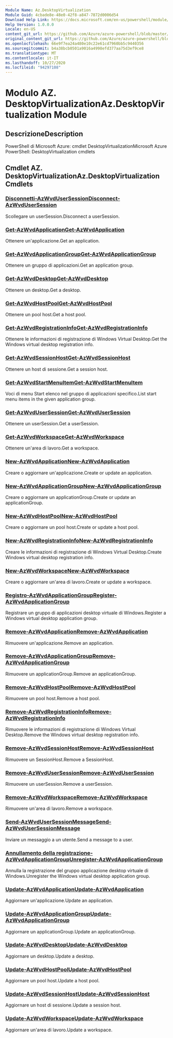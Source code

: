 ```yaml
---
Module Name: Az.DesktopVirtualization
Module Guid: 4cbade8e-48e0-42f8-a847-7872d0006d54
Download Help Link: https://docs.microsoft.com/en-us/powershell/module/az.desktopvirtualization
Help Version: 1.0.0.0
Locale: en-US
content_git_url: https://github.com/Azure/azure-powershell/blob/master/src/DesktopVirtualization/help/Az.DesktopVirtualization.md
original_content_git_url: https://github.com/Azure/azure-powershell/blob/master/src/DesktopVirtualization/help/Az.DesktopVirtualization.md
ms.openlocfilehash: 66e9f7ea24a480e10c22e61cd7960bb5c9440356
ms.sourcegitcommit: b4a38bcb0501a9016a4998efd377aa75d3ef9ce8
ms.translationtype: MT
ms.contentlocale: it-IT
ms.lasthandoff: 10/27/2020
ms.locfileid: "94297108"
---
```

# <span data-ttu-id="82b1e-101">Modulo AZ. DesktopVirtualization</span><span class="sxs-lookup"><span data-stu-id="82b1e-101">Az.DesktopVirtualization Module</span></span>
## <span data-ttu-id="82b1e-102">Descrizione</span><span class="sxs-lookup"><span data-stu-id="82b1e-102">Description</span></span>
<span data-ttu-id="82b1e-103">PowerShell di Microsoft Azure: cmdlet DesktopVirtualization</span><span class="sxs-lookup"><span data-stu-id="82b1e-103">Microsoft Azure PowerShell: DesktopVirtualization cmdlets</span></span>

## <span data-ttu-id="82b1e-104">Cmdlet AZ. DesktopVirtualization</span><span class="sxs-lookup"><span data-stu-id="82b1e-104">Az.DesktopVirtualization Cmdlets</span></span>
### [<span data-ttu-id="82b1e-105">Disconnetti-AzWvdUserSession</span><span class="sxs-lookup"><span data-stu-id="82b1e-105">Disconnect-AzWvdUserSession</span></span>](Disconnect-AzWvdUserSession.md)
<span data-ttu-id="82b1e-106">Scollegare un userSession.</span><span class="sxs-lookup"><span data-stu-id="82b1e-106">Disconnect a userSession.</span></span>

### [<span data-ttu-id="82b1e-107">Get-AzWvdApplication</span><span class="sxs-lookup"><span data-stu-id="82b1e-107">Get-AzWvdApplication</span></span>](Get-AzWvdApplication.md)
<span data-ttu-id="82b1e-108">Ottenere un'applicazione.</span><span class="sxs-lookup"><span data-stu-id="82b1e-108">Get an application.</span></span>

### [<span data-ttu-id="82b1e-109">Get-AzWvdApplicationGroup</span><span class="sxs-lookup"><span data-stu-id="82b1e-109">Get-AzWvdApplicationGroup</span></span>](Get-AzWvdApplicationGroup.md)
<span data-ttu-id="82b1e-110">Ottenere un gruppo di applicazioni.</span><span class="sxs-lookup"><span data-stu-id="82b1e-110">Get an application group.</span></span>

### [<span data-ttu-id="82b1e-111">Get-AzWvdDesktop</span><span class="sxs-lookup"><span data-stu-id="82b1e-111">Get-AzWvdDesktop</span></span>](Get-AzWvdDesktop.md)
<span data-ttu-id="82b1e-112">Ottenere un desktop.</span><span class="sxs-lookup"><span data-stu-id="82b1e-112">Get a desktop.</span></span>

### [<span data-ttu-id="82b1e-113">Get-AzWvdHostPool</span><span class="sxs-lookup"><span data-stu-id="82b1e-113">Get-AzWvdHostPool</span></span>](Get-AzWvdHostPool.md)
<span data-ttu-id="82b1e-114">Ottenere un pool host.</span><span class="sxs-lookup"><span data-stu-id="82b1e-114">Get a host pool.</span></span>

### [<span data-ttu-id="82b1e-115">Get-AzWvdRegistrationInfo</span><span class="sxs-lookup"><span data-stu-id="82b1e-115">Get-AzWvdRegistrationInfo</span></span>](Get-AzWvdRegistrationInfo.md)
<span data-ttu-id="82b1e-116">Ottenere le informazioni di registrazione di Windows Virtual Desktop.</span><span class="sxs-lookup"><span data-stu-id="82b1e-116">Get the Windows virtual desktop registration info.</span></span>

### [<span data-ttu-id="82b1e-117">Get-AzWvdSessionHost</span><span class="sxs-lookup"><span data-stu-id="82b1e-117">Get-AzWvdSessionHost</span></span>](Get-AzWvdSessionHost.md)
<span data-ttu-id="82b1e-118">Ottenere un host di sessione.</span><span class="sxs-lookup"><span data-stu-id="82b1e-118">Get a session host.</span></span>

### [<span data-ttu-id="82b1e-119">Get-AzWvdStartMenuItem</span><span class="sxs-lookup"><span data-stu-id="82b1e-119">Get-AzWvdStartMenuItem</span></span>](Get-AzWvdStartMenuItem.md)
<span data-ttu-id="82b1e-120">Voci di menu Start elenco nel gruppo di applicazioni specifico.</span><span class="sxs-lookup"><span data-stu-id="82b1e-120">List start menu items in the given application group.</span></span>

### [<span data-ttu-id="82b1e-121">Get-AzWvdUserSession</span><span class="sxs-lookup"><span data-stu-id="82b1e-121">Get-AzWvdUserSession</span></span>](Get-AzWvdUserSession.md)
<span data-ttu-id="82b1e-122">Ottenere un userSession.</span><span class="sxs-lookup"><span data-stu-id="82b1e-122">Get a userSession.</span></span>

### [<span data-ttu-id="82b1e-123">Get-AzWvdWorkspace</span><span class="sxs-lookup"><span data-stu-id="82b1e-123">Get-AzWvdWorkspace</span></span>](Get-AzWvdWorkspace.md)
<span data-ttu-id="82b1e-124">Ottenere un'area di lavoro.</span><span class="sxs-lookup"><span data-stu-id="82b1e-124">Get a workspace.</span></span>

### [<span data-ttu-id="82b1e-125">New-AzWvdApplication</span><span class="sxs-lookup"><span data-stu-id="82b1e-125">New-AzWvdApplication</span></span>](New-AzWvdApplication.md)
<span data-ttu-id="82b1e-126">Creare o aggiornare un'applicazione.</span><span class="sxs-lookup"><span data-stu-id="82b1e-126">Create or update an application.</span></span>

### [<span data-ttu-id="82b1e-127">New-AzWvdApplicationGroup</span><span class="sxs-lookup"><span data-stu-id="82b1e-127">New-AzWvdApplicationGroup</span></span>](New-AzWvdApplicationGroup.md)
<span data-ttu-id="82b1e-128">Creare o aggiornare un applicationGroup.</span><span class="sxs-lookup"><span data-stu-id="82b1e-128">Create or update an applicationGroup.</span></span>

### [<span data-ttu-id="82b1e-129">New-AzWvdHostPool</span><span class="sxs-lookup"><span data-stu-id="82b1e-129">New-AzWvdHostPool</span></span>](New-AzWvdHostPool.md)
<span data-ttu-id="82b1e-130">Creare o aggiornare un pool host.</span><span class="sxs-lookup"><span data-stu-id="82b1e-130">Create or update a host pool.</span></span>

### [<span data-ttu-id="82b1e-131">New-AzWvdRegistrationInfo</span><span class="sxs-lookup"><span data-stu-id="82b1e-131">New-AzWvdRegistrationInfo</span></span>](New-AzWvdRegistrationInfo.md)
<span data-ttu-id="82b1e-132">Creare le informazioni di registrazione di Windows Virtual Desktop.</span><span class="sxs-lookup"><span data-stu-id="82b1e-132">Create Windows virtual desktop registration info.</span></span>

### [<span data-ttu-id="82b1e-133">New-AzWvdWorkspace</span><span class="sxs-lookup"><span data-stu-id="82b1e-133">New-AzWvdWorkspace</span></span>](New-AzWvdWorkspace.md)
<span data-ttu-id="82b1e-134">Creare o aggiornare un'area di lavoro.</span><span class="sxs-lookup"><span data-stu-id="82b1e-134">Create or update a workspace.</span></span>

### [<span data-ttu-id="82b1e-135">Registro-AzWvdApplicationGroup</span><span class="sxs-lookup"><span data-stu-id="82b1e-135">Register-AzWvdApplicationGroup</span></span>](Register-AzWvdApplicationGroup.md)
<span data-ttu-id="82b1e-136">Registrare un gruppo di applicazioni desktop virtuale di Windows.</span><span class="sxs-lookup"><span data-stu-id="82b1e-136">Register a Windows virtual desktop application group.</span></span>

### [<span data-ttu-id="82b1e-137">Remove-AzWvdApplication</span><span class="sxs-lookup"><span data-stu-id="82b1e-137">Remove-AzWvdApplication</span></span>](Remove-AzWvdApplication.md)
<span data-ttu-id="82b1e-138">Rimuovere un'applicazione.</span><span class="sxs-lookup"><span data-stu-id="82b1e-138">Remove an application.</span></span>

### [<span data-ttu-id="82b1e-139">Remove-AzWvdApplicationGroup</span><span class="sxs-lookup"><span data-stu-id="82b1e-139">Remove-AzWvdApplicationGroup</span></span>](Remove-AzWvdApplicationGroup.md)
<span data-ttu-id="82b1e-140">Rimuovere un applicationGroup.</span><span class="sxs-lookup"><span data-stu-id="82b1e-140">Remove an applicationGroup.</span></span>

### [<span data-ttu-id="82b1e-141">Remove-AzWvdHostPool</span><span class="sxs-lookup"><span data-stu-id="82b1e-141">Remove-AzWvdHostPool</span></span>](Remove-AzWvdHostPool.md)
<span data-ttu-id="82b1e-142">Rimuovere un pool host.</span><span class="sxs-lookup"><span data-stu-id="82b1e-142">Remove a host pool.</span></span>

### [<span data-ttu-id="82b1e-143">Remove-AzWvdRegistrationInfo</span><span class="sxs-lookup"><span data-stu-id="82b1e-143">Remove-AzWvdRegistrationInfo</span></span>](Remove-AzWvdRegistrationInfo.md)
<span data-ttu-id="82b1e-144">Rimuovere le informazioni di registrazione di Windows Virtual Desktop.</span><span class="sxs-lookup"><span data-stu-id="82b1e-144">Remove the Windows virtual desktop registration info.</span></span>

### [<span data-ttu-id="82b1e-145">Remove-AzWvdSessionHost</span><span class="sxs-lookup"><span data-stu-id="82b1e-145">Remove-AzWvdSessionHost</span></span>](Remove-AzWvdSessionHost.md)
<span data-ttu-id="82b1e-146">Rimuovere un SessionHost.</span><span class="sxs-lookup"><span data-stu-id="82b1e-146">Remove a SessionHost.</span></span>

### [<span data-ttu-id="82b1e-147">Remove-AzWvdUserSession</span><span class="sxs-lookup"><span data-stu-id="82b1e-147">Remove-AzWvdUserSession</span></span>](Remove-AzWvdUserSession.md)
<span data-ttu-id="82b1e-148">Rimuovere un userSession.</span><span class="sxs-lookup"><span data-stu-id="82b1e-148">Remove a userSession.</span></span>

### [<span data-ttu-id="82b1e-149">Remove-AzWvdWorkspace</span><span class="sxs-lookup"><span data-stu-id="82b1e-149">Remove-AzWvdWorkspace</span></span>](Remove-AzWvdWorkspace.md)
<span data-ttu-id="82b1e-150">Rimuovere un'area di lavoro.</span><span class="sxs-lookup"><span data-stu-id="82b1e-150">Remove a workspace.</span></span>

### [<span data-ttu-id="82b1e-151">Send-AzWvdUserSessionMessage</span><span class="sxs-lookup"><span data-stu-id="82b1e-151">Send-AzWvdUserSessionMessage</span></span>](Send-AzWvdUserSessionMessage.md)
<span data-ttu-id="82b1e-152">Inviare un messaggio a un utente.</span><span class="sxs-lookup"><span data-stu-id="82b1e-152">Send a message to a user.</span></span>

### [<span data-ttu-id="82b1e-153">Annullamento della registrazione-AzWvdApplicationGroup</span><span class="sxs-lookup"><span data-stu-id="82b1e-153">Unregister-AzWvdApplicationGroup</span></span>](Unregister-AzWvdApplicationGroup.md)
<span data-ttu-id="82b1e-154">Annulla la registrazione del gruppo applicazione desktop virtuale di Windows.</span><span class="sxs-lookup"><span data-stu-id="82b1e-154">Unregister the Windows virtual desktop application group.</span></span>

### [<span data-ttu-id="82b1e-155">Update-AzWvdApplication</span><span class="sxs-lookup"><span data-stu-id="82b1e-155">Update-AzWvdApplication</span></span>](Update-AzWvdApplication.md)
<span data-ttu-id="82b1e-156">Aggiornare un'applicazione.</span><span class="sxs-lookup"><span data-stu-id="82b1e-156">Update an application.</span></span>

### [<span data-ttu-id="82b1e-157">Update-AzWvdApplicationGroup</span><span class="sxs-lookup"><span data-stu-id="82b1e-157">Update-AzWvdApplicationGroup</span></span>](Update-AzWvdApplicationGroup.md)
<span data-ttu-id="82b1e-158">Aggiornare un applicationGroup.</span><span class="sxs-lookup"><span data-stu-id="82b1e-158">Update an applicationGroup.</span></span>

### [<span data-ttu-id="82b1e-159">Update-AzWvdDesktop</span><span class="sxs-lookup"><span data-stu-id="82b1e-159">Update-AzWvdDesktop</span></span>](Update-AzWvdDesktop.md)
<span data-ttu-id="82b1e-160">Aggiornare un desktop.</span><span class="sxs-lookup"><span data-stu-id="82b1e-160">Update a desktop.</span></span>

### [<span data-ttu-id="82b1e-161">Update-AzWvdHostPool</span><span class="sxs-lookup"><span data-stu-id="82b1e-161">Update-AzWvdHostPool</span></span>](Update-AzWvdHostPool.md)
<span data-ttu-id="82b1e-162">Aggiornare un pool host.</span><span class="sxs-lookup"><span data-stu-id="82b1e-162">Update a host pool.</span></span>

### [<span data-ttu-id="82b1e-163">Update-AzWvdSessionHost</span><span class="sxs-lookup"><span data-stu-id="82b1e-163">Update-AzWvdSessionHost</span></span>](Update-AzWvdSessionHost.md)
<span data-ttu-id="82b1e-164">Aggiornare un host di sessione.</span><span class="sxs-lookup"><span data-stu-id="82b1e-164">Update a session host.</span></span>

### [<span data-ttu-id="82b1e-165">Update-AzWvdWorkspace</span><span class="sxs-lookup"><span data-stu-id="82b1e-165">Update-AzWvdWorkspace</span></span>](Update-AzWvdWorkspace.md)
<span data-ttu-id="82b1e-166">Aggiornare un'area di lavoro.</span><span class="sxs-lookup"><span data-stu-id="82b1e-166">Update a workspace.</span></span>

